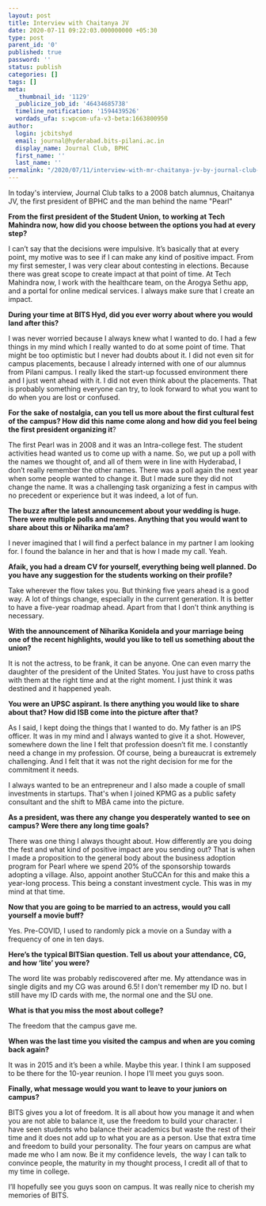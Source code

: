 ```yaml
---
layout: post
title: Interview with Chaitanya JV
date: 2020-07-11 09:22:03.000000000 +05:30
type: post
parent_id: '0'
published: true
password: ''
status: publish
categories: []
tags: []
meta:
  _thumbnail_id: '1129'
  _publicize_job_id: '46434685738'
  timeline_notification: '1594439526'
  wordads_ufa: s:wpcom-ufa-v3-beta:1663800950
author:
  login: jcbitshyd
  email: journal@hyderabad.bits-pilani.ac.in
  display_name: Journal Club, BPHC
  first_name: ''
  last_name: ''
permalink: "/2020/07/11/interview-with-mr-chaitanya-jv-by-journal-club-bphc/"
---
```

<p><!-- wp:paragraph --></p>
<p>In today's interview, Journal Club talks to a 2008 batch alumnus, Chaitanya JV, the first president of BPHC and the man behind the name "Pearl"</p>
<p><!-- /wp:paragraph --></p>
<p><!-- wp:paragraph --></p>
<p><strong>From the first president of the Student Union, to working at Tech Mahindra now, how did you choose between the options you had at every step?</strong></p>
<p><!-- /wp:paragraph --></p>
<p><!-- wp:paragraph --></p>
<p>I can’t say that the decisions were impulsive. It’s basically that at every point, my motive was to see if I can make any kind of positive impact. From my first semester, I was very clear about contesting in elections. Because there was great scope to create impact at that point of time. At Tech Mahindra now, I work with the healthcare team, on the Arogya Sethu app, and a portal for online medical services. I always make sure that I create an impact.</p>
<p><!-- /wp:paragraph --></p>
<p><!-- wp:paragraph --></p>
<p><strong>During your time at BITS Hyd, did you ever worry about where you would land after this?</strong></p>
<p><!-- /wp:paragraph --></p>
<p><!-- wp:paragraph --></p>
<p>I was never worried because I always knew what I wanted to do. I had a few things in my mind which I really wanted to do at some point of time. That might be too optimistic but I never had doubts about it. I did not even sit for campus placements, because I already interned with one of our alumnus from Pilani campus. I really liked the start-up focussed environment there and I just went ahead with it. I did not even think about the placements. That is probably something everyone can try, to look forward to what you want to do when you are lost or confused.</p>
<p><!-- /wp:paragraph --></p>
<p><!-- wp:paragraph --></p>
<p><strong>For the sake of nostalgia, can you tell us more about the first cultural fest of the campus? How did this name come along and how did you feel being the first president organizing it</strong>?</p>
<p><!-- /wp:paragraph --></p>
<p><!-- wp:paragraph --></p>
<p>The first Pearl was in 2008 and it was an Intra-college fest. The student activities head wanted us to come up with a name. So, we put up a poll with the names we thought of, and all of them were in line with Hyderabad, I don’t really remember the other names. There was a poll again the next year when some people wanted to change it. But I made sure they did not change the name. It was a challenging task organizing a fest in campus with no precedent or experience but it was indeed, a lot of fun.</p>
<p><!-- /wp:paragraph --></p>
<p><!-- wp:paragraph --></p>
<p><strong>The buzz after the latest announcement about your wedding is huge. There were multiple polls and memes. Anything that you would want to share about this or Niharika ma’am?</strong></p>
<p><!-- /wp:paragraph --></p>
<p><!-- wp:paragraph --></p>
<p>I never imagined that I will find a perfect balance in my partner I am looking for. I found the balance in her and that is how I made my call. Yeah.</p>
<p><!-- /wp:paragraph --></p>
<p><!-- wp:paragraph --></p>
<p><strong>Afaik, you had a dream CV for yourself, everything being well planned. Do you have any suggestion for the students working on their profile?</strong></p>
<p><!-- /wp:paragraph --></p>
<p><!-- wp:paragraph --></p>
<p>Take wherever the flow takes you. But thinking five years ahead is a good way. A lot of things change, especially in the current generation. It is better to have a five-year roadmap ahead. Apart from that I don’t think anything is necessary. </p>
<p><!-- /wp:paragraph --></p>
<p><!-- wp:paragraph --></p>
<p><strong>With the announcement of Niharika Konidela and your marriage being one of the recent highlights, would you like to tell us something about the union?</strong></p>
<p><!-- /wp:paragraph --></p>
<p><!-- wp:paragraph --></p>
<p>It is not the actress, to be frank, it can be anyone. One can even marry the daughter of the president of the United States. You just have to cross paths with them at the right time and at the right moment. I just think it was destined and it happened yeah. </p>
<p><!-- /wp:paragraph --></p>
<p><!-- wp:paragraph --></p>
<p><strong>You were an UPSC aspirant. Is there anything you would like to share about that? How did ISB come into the picture after that?</strong></p>
<p><!-- /wp:paragraph --></p>
<p><!-- wp:paragraph --></p>
<p>As I said, I kept doing the things that I wanted to do. My father is an IPS officer. It was in my mind and I always wanted to give it a shot. However, somewhere down the line I felt that profession doesn’t fit me. I constantly need a change in my profession. Of course, being a bureaucrat is extremely challenging. And I felt that it was not the right decision for me for the commitment it needs.</p>
<p><!-- /wp:paragraph --></p>
<p><!-- wp:paragraph --></p>
<p>I always wanted to be an entrepreneur and I also made a couple of small investments in startups. That's when I joined KPMG as a public safety consultant and the shift to MBA came into the picture.</p>
<p><!-- /wp:paragraph --></p>
<p><!-- wp:paragraph --></p>
<p><strong>As a president, was there any change you desperately wanted to see on campus? Were there any long time goals?</strong></p>
<p><!-- /wp:paragraph --></p>
<p><!-- wp:paragraph --></p>
<p>There was one thing I always thought about. How differently are you doing the fest and what kind of positive impact are you sending out? That is when I made a proposition to the general body about the business adoption program for Pearl where we spend 20% of the sponsorship towards adopting a village. Also, appoint another StuCCAn for this and make this a year-long process. This being a constant investment cycle. This was in my mind at that time.</p>
<p><!-- /wp:paragraph --></p>
<p><!-- wp:paragraph --></p>
<p><strong>Now that you are going to be married to an actress, would you call yourself a movie buff?</strong></p>
<p><!-- /wp:paragraph --></p>
<p><!-- wp:paragraph --></p>
<p>Yes. Pre-COVID, I used to randomly pick a movie on a Sunday with a frequency of one in ten days.</p>
<p><!-- /wp:paragraph --></p>
<p><!-- wp:paragraph --></p>
<p><strong>Here’s the typical BITSian question. Tell us about your attendance, CG, and how ‘lite’ you were?</strong></p>
<p><!-- /wp:paragraph --></p>
<p><!-- wp:paragraph --></p>
<p>The word lite was probably rediscovered after me. My attendance was in single digits and my CG was around 6.5! I don't remember my ID no. but I still have my ID cards with me, the normal one and the SU one.</p>
<p><!-- /wp:paragraph --></p>
<p><!-- wp:paragraph --></p>
<p> <strong>What is that you miss the most about college?</strong></p>
<p><!-- /wp:paragraph --></p>
<p><!-- wp:paragraph --></p>
<p>The freedom that the campus gave me.</p>
<p><!-- /wp:paragraph --></p>
<p><!-- wp:paragraph --></p>
<p><strong>When was the last time you visited the campus and when are you coming back again?</strong></p>
<p><!-- /wp:paragraph --></p>
<p><!-- wp:paragraph --></p>
<p>It was in 2015 and it’s been a while. Maybe this year. I think I am supposed to be there for the 10-year reunion. I hope I’ll meet you guys soon.</p>
<p><!-- /wp:paragraph --></p>
<p><!-- wp:paragraph --></p>
<p><strong>Finally, what message would you want to leave to your juniors on campus?</strong></p>
<p><!-- /wp:paragraph --></p>
<p><!-- wp:paragraph --></p>
<p>BITS gives you a lot of freedom. It is all about how you manage it and when you are not able to balance it, use the freedom to build your character. I have seen students who balance their academics but waste the rest of their time and it does not add up to what you are as a person. Use that extra time and freedom to build your personality. The four years on campus are what made me who I am now. Be it my confidence levels,&nbsp; the way I can talk to convince people, the maturity in my thought process, I credit all of that to my time in college.</p>
<p><!-- /wp:paragraph --></p>
<p><!-- wp:paragraph --></p>
<p>I’ll hopefully see you guys soon on campus. It was really nice to cherish my memories of BITS.&nbsp;</p>
<p><!-- /wp:paragraph --></p>
